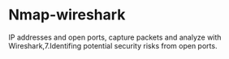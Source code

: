 # Nmap-wireshark
IP addresses and open ports,   capture packets and analyze with Wireshark,7.Identifing  potential security risks from open ports.
